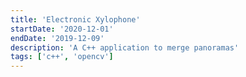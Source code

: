 ```yaml
---
title: 'Electronic Xylophone'
startDate: '2020-12-01'
endDate: '2019-12-09'
description: 'A C++ application to merge panoramas'
tags: ['c++', 'opencv']
---
```


